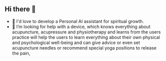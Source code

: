## Hi there 👋
- 🔭 I'd love to develop a Personal AI assistant for spiritual growth.
- 🤔 I’m looking for help with a device, which knows everything about acupuncture, acupressure and physiotherapy and learns from the users practice will help the users to learn everything about their own physical and psychological well-being and can give advice or even set acupuncture needles or recommend special yoga positions to release the pain, 
<!--
**Antonnovic/Antonnovic** is a ✨ _special_ ✨ repository because its `README.md` (this file) appears on your GitHub profile.

Here are some ideas to get you started:

- 🔭 I’m currently working on ...
- 🌱 I’m currently learning ...
- 👯 I’m looking to collaborate on ...
- 🤔 I’m looking for help with ...
- 💬 Ask me about ...
- 📫 How to reach me: ...
- 😄 Pronouns: ...
- ⚡ Fun fact: ...
-->
